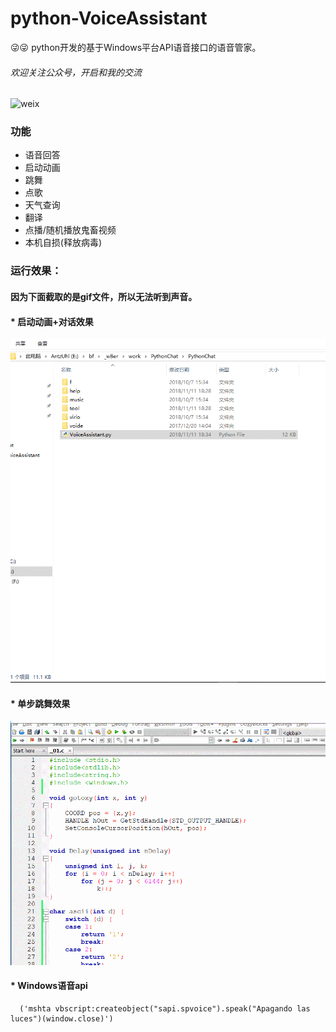 # python-VoiceAssistant
:stuck_out_tongue_winking_eye::stuck_out_tongue_winking_eye: python开发的基于Windows平台API语音接口的语音管家。


###### 欢迎关注公众号，开启和我的交流

![weix](https://www.cnblogs.com/images/cnblogs_com/LexMoon/1391533/o_qrcode_for_gh_f3457f4f73a1_258.jpg)


### 功能

* 语音回答
* 启动动画
* 跳舞
* 点歌
* 天气查询
* 翻译
* 点播/随机播放鬼畜视频
* 本机自损(释放病毒)

### 运行效果：

#### 因为下面截取的是gif文件，所以无法听到声音。

#### * 启动动画+对话效果

![gif](img/1.gif)

#### * 单步跳舞效果

![do](img/2.gif)

#### * Windows语音api

```
  ('mshta vbscript:createobject("sapi.spvoice").speak("Apagando las luces")(window.close)')
```
